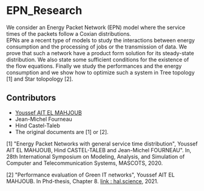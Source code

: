 # EPN_Research

We consider an Energy Packet Network (EPN) model where the service times of the packets follow a Coxian distributions. <br>
EPNs are a recent type of models to study the interactions between energy consumption and the processing of jobs or the transmission of
data. We prove that such a network have a product form solution for its steady-state distribution. We also state some sufficient
conditions for the existence of the flow equations. Finally we study the performances and the energy consumption and we
show how to optimize such a system in Tree topology [1] and Star tolopology [2].

##  Contributors

- [Youssef AIT EL MAHJOUB](https://github.com/ossef)
- Jean-Michel Fourneau
- Hind Castel-Taleb
- The original documents are [1] or [2].

[1] "Energy Packet Networks with general service time distribution", Youssef AIT EL MAHJOUB, Hind CASTEL-TALEB and Jean-Michel FOURNEAU". In, 28th International Symposium on Modeling, Analysis, and Simulation of Computer and Telecommunication Systems, MASCOTS, 2020.

[2] "Performance evaluation of Green IT networks", Youssef AIT EL MAHJOUB. In Phd-thesis, Chapter 8. [link : hal.science](https://hal.science/tel-03215137v1), 2021.
